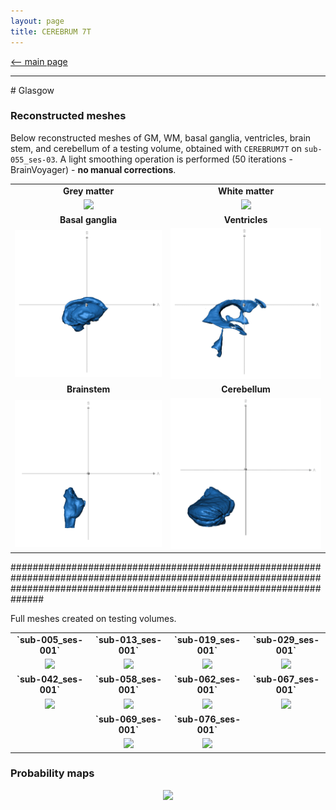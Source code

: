 ```yaml
---
layout: page
title: CEREBRUM 7T
---
```


[<-- main page](https://rocknroll87q.github.io/cerebrum7t/)



<hr>
# Glasgow

### Reconstructed meshes

Below reconstructed meshes of GM, WM, basal ganglia, ventricles, brain stem, and cerebellum of a testing volume, obtained with `CEREBRUM7T` on `sub-055_ses-03`.
A light smoothing operation is performed (50 iterations - BrainVoyager) - **no manual corrections**.



<table align="center" cellspacing="0" cellpadding="0">
<!-- <tr>
 	<td><b style="font-size:20px">Subject</b></td>
 	<td><center><b style="font-size:20px">FreeSurfer v7</b></center></td> 
 	<td><center><b style="font-size:20px">CEREBRUM 7T</b></center></td> 
 </tr>-->
 <tr>
 	<td><center><b>Grey matter</b></center></td> 
 	<td><center><b>White matter</b></center></td> 
 </tr> 

 <tr>
    <td><center><img src="./results/Glasgow/meshes/sub-055_ses-003_GM.gif" width="500" /></center></td>
    <td><center><img src="./results/Glasgow/meshes/sub-055_ses-003_WM.gif" width="500" />  </center></td>
 </tr>

 <tr>
 	<td><center><b>Basal ganglia</b></center></td> 
 	<td><center><b>Ventricles</b></center></td> 
 </tr> 

 <tr>
    <td><center><img src="./results/Glasgow/meshes/sub-055_ses-003_BG.gif" width="500" /></center></td>
    <td><center><img src="./results/Glasgow/meshes/sub-055_ses-003_VEN.gif" width="500" />  </center></td>
 </tr>
 <tr>
 	<td><center><b>Brainstem</b></center></td> 
 	<td><center><b>Cerebellum</b></center></td> 
 </tr> 
 
  <tr>
    <td><center><img src="./results/Glasgow/meshes/sub-055_ses-003_BS.gif" width="500" /></center></td>
    <td><center><img src="./results/Glasgow/meshes/sub-055_ses-003_CER.gif" width="500" />  </center></td>
 </tr>
 
</table>

##############################################################################################################################################################################

Full meshes created on testing volumes.

<table align="center" cellspacing="0" cellpadding="0">
<!-- <tr>
 	<td><b style="font-size:20px">Subject</b></td>
 	<td><center><b style="font-size:20px">FreeSurfer v7</b></center></td> 
 	<td><center><b style="font-size:20px">CEREBRUM 7T</b></center></td> 
 </tr>-->
 <tr>
 	<td><center><b>`sub-005_ses-001`</b></center></td> 
 	<td><center><b>`sub-013_ses-001`</b></center></td> 
 	<td><center><b>`sub-019_ses-001`</b></center></td> 
 	<td><center><b>`sub-029_ses-001`</b></center></td> 
 </tr> 

 <tr>
    <td><center><img src="./results/Glasgow/meshes/sub-005_ses-001.gif" width="300" /></center></td>
    <td><center><img src="./results/Glasgow/meshes/sub-013_ses-001.gif" width="300" /></center></td>
    <td><center><img src="./results/Glasgow/meshes/sub-019_ses-001.gif" width="300" /></center></td>
    <td><center><img src="./results/Glasgow/meshes/sub-029_ses-001.gif" width="300" /></center></td>
    
 <tr>
 	<td><center><b>`sub-042_ses-001`</b></center></td> 
 	<td><center><b>`sub-058_ses-001`</b></center></td> 
 	<td><center><b>`sub-062_ses-001`</b></center></td> 
 	<td><center><b>`sub-067_ses-001`</b></center></td> 
 </tr> 

 <tr>
    <td><center><img src="./results/Glasgow/meshes/sub-042_ses-001.gif" width="300" /></center></td>
    <td><center><img src="./results/Glasgow/meshes/sub-058_ses-001.gif" width="300" /></center></td>
    <td><center><img src="./results/Glasgow/meshes/sub-062_ses-001.gif" width="300" /></center></td>
    <td><center><img src="./results/Glasgow/meshes/sub-067_ses-001.gif" width="300" /></center></td>
    
 </tr>

 <tr>
 	<td></td> 
 	<td><center><b>`sub-069_ses-001`</b></center></td> 
 	<td><center><b>`sub-076_ses-001`</b></center></td> 
 	<td></td> 
 </tr> 

 <tr>
    <td></td>
    <td><center><img src="./results/Glasgow/meshes/sub-069_ses-001.gif" width="300" /></center></td>
    <td><center><img src="./results/Glasgow/meshes/sub-076_ses-001.gif" width="300" /></center></td>
    <td></td>
    
 </tr>

</table>


### Probability maps

<center><img src="./results/Glasgow/prob_maps.png"/></center>
<!--width="256" height="352"-->

